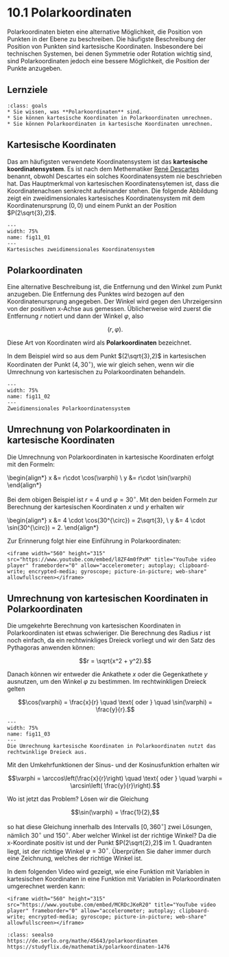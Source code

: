 # 10.1 Polarkoordinaten

Polarkoordinaten bieten eine alternative Möglichkeit, die Position von Punkten
in der Ebene zu beschreiben. Die häufigste Beschreibung der Position von Punkten
sind kartesische Koordinaten. Insbesondere bei technischen Systemen, bei denen
Symmetrie oder Rotation wichtig sind, sind Polarkoordinaten jedoch eine bessere
Möglichkeit, die Position der Punkte anzugeben.

## Lernziele

```{admonition} Lernziele
:class: goals
* Sie wissen, was **Polarkoordinaten** sind.
* Sie können kartesische Koordinaten in Polarkoordinaten umrechnen.
* Sie können Polarkoordinaten in kartesische Koordinaten umrechnen.
```

## Kartesische Koordinaten

Das am häufigsten verwendete Koordinatensystem ist das **kartesische
koordinatensystem**. Es ist nach dem Methematiker [René
Descartes](https://de.wikipedia.org/wiki/René_Descartes) benannt, obwohl
Descartes ein solches Koordinatensystem nie beschrieben hat. Das Hauptmerkmal
von kartesischen Koordinatensytemen ist, dass die Koordinatenachsen senkrecht
aufeinander stehen. Die folgende Abbildung zeigt ein zweidimensionales
kartesisches Koordinatensystem mit dem Koordinatenursprung $(0,0)$ und einem
Punkt an der Position $P(2\sqrt{3},2)$.

```{figure} pics/fig11_01.svg
---
width: 75%
name: fig11_01
---
Kartesisches zweidimensionales Koordinatensystem
```

## Polarkoordinaten

Eine alternative Beschreibung ist, die Entfernung und den Winkel zum Punkt
anzugeben. Die Entfernung des Punktes wird bezogen auf den Koordinatenursprung
angegeben. Der Winkel wird gegen den Uhrzeigersinn von der positiven x-Achse aus
gemessen.  Üblicherweise wird zuerst die Entfernung $r$ notiert und dann der
Winkel $\varphi$, also

$$(r, \varphi).$$

Diese Art von Koordinaten wird als **Polarkoordinaten** bezeichnet.

In dem Beispiel wird so aus dem Punkt $(2\sqrt{3},2)$ in kartesischen
Koordinaten der Punkt $(4, 30^{\circ})$, wie wir gleich sehen, wenn wir die
Umrechnung von kartesischen zu Polarkoordinaten behandeln.

```{figure} pics/fig11_02.svg
---
width: 75%
name: fig11_02
---
Zweidimensionales Polarkoordinatensystem
```

## Umrechnung von Polarkoordinaten in kartesische Koordinaten

Die Umrechnung von Polarkoordinaten in kartesische Koordinaten erfolgt mit den
Formeln:

\begin{align*}
x &= r\cdot \cos(\varphi) \\
y &= r\cdot \sin(\varphi)
\end{align*}

Bei dem obigen Beispiel ist $r=4$ und $\varphi=30^{\circ}$. Mit den beiden
Formeln zur Berechnung der kartesischen Koordinaten $x$ und $y$ erhalten wir

\begin{align*}
x &= 4 \cdot \cos(30^{\circ}) = 2\sqrt{3}, \\
y &= 4 \cdot \sin(30^{\circ}) = 2.
\end{align*}

Zur Erinnerung folgt hier eine Einführung in Polarkoordinaten:

```{dropdown} Video "Ebene Polarkoordinaten" von Daniel Jung
<iframe width="560" height="315" src="https://www.youtube.com/embed/l8ZF4m0fPxM" title="YouTube video player" frameborder="0" allow="accelerometer; autoplay; clipboard-write; encrypted-media; gyroscope; picture-in-picture; web-share" allowfullscreen></iframe>
```

## Umrechnung von kartesischen Koordinaten in Polarkoordinaten

Die umgekehrte Berechnung von kartesischen Koordinaten in Polarkoordinaten ist
etwas schwieriger. Die Berechnung des Radius $r$ ist noch einfach, da ein
rechtwinkliges Dreieck vorliegt und wir den Satz des Pythagoras anwenden können:

$$r = \sqrt{x^2 + y^2}.$$

Danach können wir entweder die Ankathete $x$ oder die Gegenkathete $y$ ausnutzen, um den Winkel $\varphi$ zu bestimmen. Im rechtwinkligen Dreieck gelten

$$\cos(\varphi) =
\frac{x}{r} \quad \text{ oder } \quad \sin(\varphi) = \frac{y}{r}.$$

```{figure} pics/fig11_03.svg
---
width: 75%
name: fig11_03
---
Die Umrechnung kartesische Koordinaten in Polarkoordinaten nutzt das rechtwinklige Dreieck aus.
```

Mit den Umkehrfunktionen der Sinus- und der Kosinusfunktion erhalten wir

$$\varphi = \arccos\left(\frac{x}{r}\right) \quad \text{ oder } \quad \varphi =
\arcsin\left( \frac{y}{r}\right).$$

Wo ist jetzt das Problem? Lösen wir die Gleichung

$$\sin(\varphi) = \frac{1}{2},$$

so hat diese Gleichung innerhalb des Intervalls $[0, 360^{\circ}]$ zwei
Lösungen, nämlich $30^{\circ}$ und $150^{\circ}$. Aber welcher Winkel ist der
richtige Winkel? Da die x-Koordinate positiv ist und der Punkt $P(2\sqrt{2},2)$
im 1. Quadranten liegt, ist der richtige Winkel $\varphi = 30^{\circ}$.
Überprüfen Sie daher immer durch eine Zeichnung, welches der richtige Winkel ist.

In dem folgenden Video wird gezeigt, wie eine Funktion mit Variablen in
kartesischen Koordinaten in eine Funktion mit Variablen in Polarkoordinaten
umgerechnet werden kann:

```{dropdown} Video zu "Polarkoordinaten" von Prof. Hoever
<iframe width="560" height="315" src="https://www.youtube.com/embed/MCRDcJKeR20" title="YouTube video player" frameborder="0" allow="accelerometer; autoplay; clipboard-write; encrypted-media; gyroscope; picture-in-picture; web-share" allowfullscreen></iframe>
```

```{admonition} Weiteres Lernmaterial
:class: seealso
https://de.serlo.org/mathe/45643/polarkoordinaten
https://studyflix.de/mathematik/polarkoordinaten-1476
```
